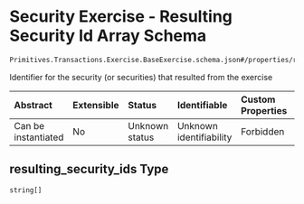 # Security Exercise - Resulting Security Id Array Schema

```txt
Primitives.Transactions.Exercise.BaseExercise.schema.json#/properties/resulting_security_ids
```

Identifier for the security (or securities) that resulted from the exercise

| Abstract            | Extensible | Status         | Identifiable            | Custom Properties | Additional Properties | Access Restrictions | Defined In                                                                                                                 |
| :------------------ | :--------- | :------------- | :---------------------- | :---------------- | :-------------------- | :------------------ | :------------------------------------------------------------------------------------------------------------------------- |
| Can be instantiated | No         | Unknown status | Unknown identifiability | Forbidden         | Allowed               | none                | [BaseExercise.schema.json*](../../schema/primitives/transactions/exercise/BaseExercise.schema.json "open original schema") |

## resulting_security_ids Type

`string[]`
